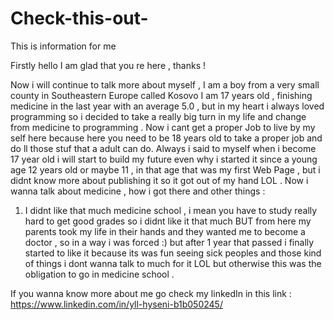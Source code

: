 # Check-this-out-
This is information for me 

Firstly hello I am glad that you re here , thanks !

Now i will continue to talk more about myself , 
I am a boy from a very small county in Southeastern Europe called Kosovo 
I am 17 years old , finishing medicine in the last year with an average 5.0 , but in my heart i always loved programming so i decided to take a really big turn in my life and change from medicine to programming .
Now i cant get a proper Job to live by my self here because here you need to be 18 years old to take a proper job and do ll those stuf that a adult can do.
Always i said to myself when i become 17 year old i will start to build my future even why i started it since a young age 12 years old or maybe 11 , in that age that was my first Web Page , but i didnt know more about publishing it so it got out of my hand LOL . 
Now i wanna talk about medicine , how i got there and other things :
  1. I didnt like that much medicine school , i mean you have to study really hard to get good grades so i didnt like it that much BUT from here my parents took my life      in their hands and they wanted me to become a doctor , so in a way i was forced :) but after 1 year that passed i finally started to like it because its was fun          seeing sick peoples and those kind of things i dont wanna talk to much for it LOL but otherwise this was the obligation to go in medicine school .

If you wanna know more about me go check my linkedIn in this link : https://www.linkedin.com/in/yll-hyseni-b1b050245/
